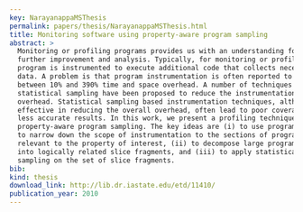```yaml
---
key: NarayanappaMSThesis
permalink: papers/thesis/NarayanappaMSThesis.html
title: Monitoring software using property-aware program sampling
abstract: >
  Monitoring or profiling programs provides us with an understanding for its
  further improvement and analysis. Typically, for monitoring or profiling, the
  program is instrumented to execute additional code that collects necessary
  data. A problem is that program instrumentation is often reported to cause
  between 10% and 390% time and space overhead. A number of techniques based on
  statistical sampling have been proposed to reduce the instrumentation
  overhead. Statistical sampling based instrumentation techniques, although
  effective in reducing the overall overhead, often lead to poor coverage or
  less accurate results. In this work, we present a profiling technique based on
  property-aware program sampling. The key ideas are (i) to use program slicing
  to narrow down the scope of instrumentation to the sections of program
  relevant to the property of interest, (ii) to decompose large program slices
  into logically related slice fragments, and (iii) to apply statistical
  sampling on the set of slice fragments.
bib:
kind: thesis
download_link: http://lib.dr.iastate.edu/etd/11410/
publication_year: 2010
---
```

